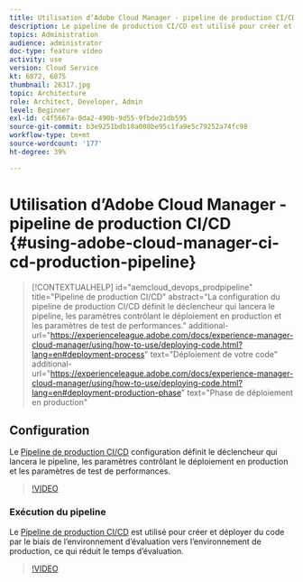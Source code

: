 ```yaml
---
title: Utilisation d’Adobe Cloud Manager - pipeline de production CI/CD
description: Le pipeline de production CI/CD est utilisé pour créer et déployer du code via l’environnement d’évaluation vers l’environnement de production, ce qui réduit le temps de valorisation. La configuration du pipeline de production CI/CD définit le déclencheur qui lancera le pipeline, les paramètres contrôlant le déploiement en production et les paramètres de test de performances.
topics: Administration
audience: administrator
doc-type: feature video
activity: use
version: Cloud Service
kt: 6872, 6875
thumbnail: 26317.jpg
topic: Architecture
role: Architect, Developer, Admin
level: Beginner
exl-id: c4f5667a-0da2-490b-9d55-9fbde21db595
source-git-commit: b3e9251bdb18a008be95c1fa9e5c79252a74fc98
workflow-type: tm+mt
source-wordcount: '177'
ht-degree: 39%

---
```


# Utilisation d’Adobe Cloud Manager - pipeline de production CI/CD {#using-adobe-cloud-manager-ci-cd-production-pipeline}

>[!CONTEXTUALHELP]
>id="aemcloud_devops_prodpipeline"
>title="Pipeline de production CI/CD"
>abstract="La configuration du pipeline de production CI/CD définit le déclencheur qui lancera le pipeline, les paramètres contrôlant le déploiement en production et les paramètres de test de performances."
>additional-url="https://experienceleague.adobe.com/docs/experience-manager-cloud-manager/using/how-to-use/deploying-code.html?lang=en#deployment-process" text="Déploiement de votre code"
>additional-url="https://experienceleague.adobe.com/docs/experience-manager-cloud-manager/using/how-to-use/deploying-code.html?lang=en#deployment-production-phase" text="Phase de déploiement en production"

## Configuration

Le [Pipeline de production CI/CD](https://experienceleague.adobe.com/docs/experience-manager-cloud-manager/using/how-to-use/configuring-pipeline.html?lang=fr) configuration définit le déclencheur qui lancera le pipeline, les paramètres contrôlant le déploiement en production et les paramètres de test de performances.

>[!VIDEO](https://video.tv.adobe.com/v/26314?quality=12&learn=on)

### Exécution du pipeline

Le [Pipeline de production CI/CD](https://experienceleague.adobe.com/docs/experience-manager-cloud-manager/using/how-to-use/deploying-code.html?lang=fr) est utilisé pour créer et déployer du code par le biais de l’environnement d’évaluation vers l’environnement de production, ce qui réduit le temps d’évaluation.

>[!VIDEO](https://video.tv.adobe.com/v/26317?quality=12&learn=on)
